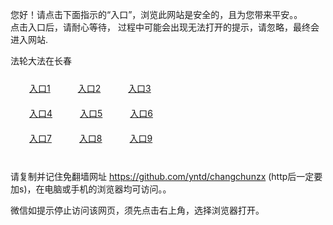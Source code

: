 您好！请点击下面指示的“入口”，浏览此网站是安全的，且为您带来平安。。 <br/>
点击入口后，请耐心等待， 过程中可能会出现无法打开的提示，请忽略，最终会进入网站. </br>

法轮大法在长春<br/>
<div style="padding:10px"><a style="margin:20px" target="_blank" href="https://d1vu6wawh1bsnv.cloudfront.net/2Qpsp?bflnqhy" id="ccLink1" rel="nofollow">入口1</a> <a target="_blank" style="margin:20px" href="https://d2hgoc8bfffl2d.cloudfront.net/2Qpsp?wcsuv" id="ccLink2" rel="nofollow">入口2</a> <a style="margin:20px" target="_blank" href="https://d9ror1xql5q6i.cloudfront.net/2Qpsp?fxjsfkwk" id="ccLink3" rel="nofollow">入口3</a></div>

<div style="padding:10px" ><a style="margin:20px" target="_blank" href="https://d1vu6wawh1bsnv.cloudfront.net/2Qpsp?bflnqhy" id="ccLink4" rel="nofollow">入口4</a> <a style="margin:20px" href="https://d2hgoc8bfffl2d.cloudfront.net/2Qpsp?wcsuv" target="_blank" id="ccLink5" rel="nofollow">入口5</a> <a style="margin:20px" href="https://d9ror1xql5q6i.cloudfront.net/2Qpsp?fxjsfkwk" target="_blank" id="ccLink6" rel="nofollow">入口6</a></div>

<div style="padding:10px"><a style="margin:20px" target="_blank" href="https://d1vu6wawh1bsnv.cloudfront.net/2Qpsp?bflnqhy" id="ccLink7" rel="nofollow">入口7</a> <a style="margin:20px" href="https://d2hgoc8bfffl2d.cloudfront.net/2Qpsp?wcsuv" target="_blank" id="ccLink8" rel="nofollow">入口8</a> <a style="margin:20px" target="_blank" href="https://d9ror1xql5q6i.cloudfront.net/2Qpsp?fxjsfkwk" id="ccLink9" rel="nofollow">入口9</a></div>

<br/>



请复制并记住免翻墙网址 https://github.com/yntd/changchunzx (http后一定要加s)，在电脑或手机的浏览器均可访问。。<br/>

微信如提示停止访问该网页，须先点击右上角，选择浏览器打开。
